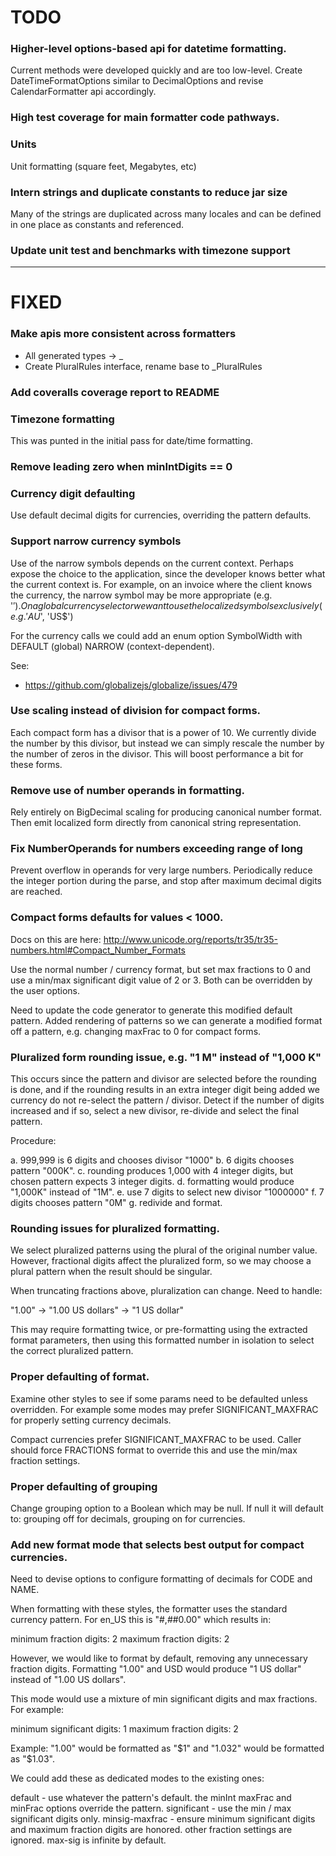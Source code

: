 
# TODO


### Higher-level options-based api for datetime formatting.

Current methods were developed quickly and are too low-level.
Create DateTimeFormatOptions similar to DecimalOptions and
revise CalendarFormatter api accordingly.

### High test coverage for main formatter code pathways.

### Units

Unit formatting (square feet, Megabytes, etc)


### Intern strings and duplicate constants to reduce jar size

Many of the strings are duplicated across many locales and can be defined in
one place as constants and referenced.


### Update unit test and benchmarks with timezone support


----------------------------------------------------------

# FIXED


### Make apis more consistent across formatters

* All generated types -> _<name>
* Create PluralRules interface, rename base to _PluralRules


### Add coveralls coverage report to README


### Timezone formatting

This was punted in the initial pass for date/time formatting.


### Remove leading zero when minIntDigits == 0

### Currency digit defaulting

Use default decimal digits for currencies, overriding the pattern defaults.


### Support narrow currency symbols

Use of the narrow symbols depends on the current context.  Perhaps expose
the choice to the application, since the developer knows better what the
current context is.  For example, on an invoice where the client knows the
currency, the narrow symbol may be more appropriate (e.g. '$').  On a global
currency selector we want to use the localized symbols exclusively (e.g. 'AU$',
'US$')

For the currency calls we could add an enum option SymbolWidth with DEFAULT 
(global) NARROW (context-dependent).

See:
 * https://github.com/globalizejs/globalize/issues/479


### Use scaling instead of division for compact forms.

Each compact form has a divisor that is a power of 10. We currently
divide the number by this divisor, but instead we can simply rescale
the number by the number of zeros in the divisor.  This will boost
performance a bit for these forms.


### Remove use of number operands in formatting.

Rely entirely on BigDecimal scaling for producing canonical number format.
Then emit localized form directly from canonical string representation.


### Fix NumberOperands for numbers exceeding range of long

Prevent overflow in operands for very large numbers. Periodically reduce
the integer portion during the parse, and stop after maximum decimal digits
are reached.


### Compact forms defaults for values < 1000.

Docs on this are here:
http://www.unicode.org/reports/tr35/tr35-numbers.html#Compact_Number_Formats

Use the normal number / currency format, but set max fractions to 0 and use
a min/max significant digit value of 2 or 3. Both can be overridden by the
user options.

Need to update the code generator to generate this modified default pattern.
Added rendering of patterns so we can generate a modified format off a 
pattern, e.g. changing maxFrac to 0 for compact forms.


### Pluralized form rounding issue, e.g. "1 M" instead of "1,000 K"

This occurs since the pattern and divisor are selected before the rounding
is done, and if the rounding results in an extra integer digit being added
we currency do not re-select the pattern / divisor.  Detect if the number
of digits increased and if so, select a new divisor, re-divide and select
the final pattern.

Procedure:

 a. 999,999 is 6 digits and chooses divisor "1000"
 b. 6 digits chooses pattern "000K".
 c. rounding produces 1,000 with 4 integer digits, but chosen pattern
    expects 3 integer digits.
 d. formatting would produce "1,000K" instead of "1M".
 e. use 7 digits to select new divisor "1000000"
 f. 7 digits chooses pattern "0M"
 g. redivide and format.

### Rounding issues for pluralized formatting. 

We select pluralized patterns using the plural of the original number value.
However, fractional digits affect the pluralized form, so we may choose
a plural pattern when the result should be singular. 

When truncating fractions above, pluralization can change. Need to handle:

 "1.00" -> "1.00 US dollars" -> "1 US dollar"

This may require formatting twice, or pre-formatting using the extracted
format parameters, then using this formatted number in isolation to select
the correct pluralized pattern.


### Proper defaulting of format.

Examine other styles to see if some params need to be defaulted unless
overridden. For example some modes may prefer SIGNIFICANT_MAXFRAC for
properly setting currency decimals.

Compact currencies prefer SIGNIFICANT_MAXFRAC to be used. Caller should
force FRACTIONS format to override this and use the min/max fraction settings.


### Proper defaulting of grouping

Change grouping option to a Boolean which may be null. If null it will
default to: grouping off for decimals, grouping on for currencies.


### Add new format mode that selects best output for compact currencies.

Need to devise options to configure formatting of decimals for CODE and NAME.

When formatting with these styles, the formatter uses the standard currency
pattern.  For en_US this is "#,##0.00" which results in:

  minimum fraction digits: 2
  maximum fraction digits: 2

However, we would like to format by default, removing any unnecessary fraction
digits. Formatting "1.00" and USD would produce "1 US dollar" instead of "1.00
US dollars".

This mode would use a mixture of min significant digits and max fractions. For
example:

 minimum significant digits: 1
 maximum fraction digits:    2

Example: "1.00" would be formatted as "$1" and "1.032" would be
          formatted as "$1.03".

We could add these as dedicated modes to the existing ones:

   default         - use whatever the pattern's default. the minInt maxFrac and
                     minFrac options override the pattern.
   significant     - use the min / max significant digits only.
   minsig-maxfrac  - ensure minimum significant digits and maximum fraction
                     digits are honored.  other fraction settings are ignored.
                     max-sig is infinite by default.


